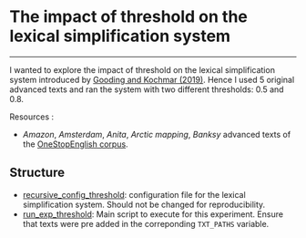 # The impact of threshold on the lexical simplification system

-----------------------

I wanted to explore the impact of threshold on the lexical simplification system introduced by [Gooding and Kochmar (2019)](https://www.aclweb.org/anthology/D19-1491.pdf). Hence I used 5 original advanced texts and ran the system with two different thresholds: 0.5 and 0.8.

Resources :

* _Amazon_, _Amsterdam_, _Anita_, _Arctic mapping_, _Banksy_ advanced texts of the [OneStopEnglish corpus](https://www.aclweb.org/anthology/W18-0535.pdf).

## Structure

* [recursive_config_threshold](./recursive_config_threshold.yaml): configuration file for the lexical simplification system. Should not be changed for reproducibility.
* [run_exp_threshold](./run_exp_threshold.py): Main script to execute for this experiment. Ensure that texts were pre added in the correponding `TXT_PATHS` variable.
